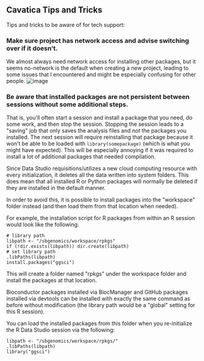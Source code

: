 ## Cavatica Tips and Tricks

Tips and tricks to be aware of for tech support:

### Make sure project has network access and advise switching over if it doesn't.
We almost always need network access for installing other packages, but it seems no-network is the default when creating a new project, leading to some issues that I encountered and might be especially confusing for other people. 
![image](https://github.com/nf-osi/tutorials/assets/32753274/71348891-69b8-4e9e-b0f3-f9e4b753edb0)

### Be aware that installed packages are not persistent between sessions without some additional steps.
That is, you'll often start a session and install a package that you need, do some work, and then stop the session.
Stopping the session leads to a "saving" job that only saves the analysis files and _not_ the packages you installed.
The next session will require reinstalling that package because it won't be able to be loaded with `library(somepackage)` (which is what you might have expected).
This will be especially annoying if it was required to install a lot of additional packages that needed compilation.

Since Data Studio requisitions/utilizes a new cloud computing resource with every initialization, it deletes all the data written into system folders. 
This does mean that all installed R or Python packages will normally be deleted if they are installed in the default manner.

In order to avoid this, it is possible to install packages into the "workspace" folder instead (and then load them from that location when needed).
 
For example, the installation script for R packages from within an R session would look like the following:

```
# library path
libpath <- "/sbgenomics/workspace/rpkgs"
if (!dir.exists(libpath)) dir.create(libpath)
# set library path
.libPaths(libpath)
install.packages("ggsci")
```

This will create a folder named "rpkgs" under the workspace folder and install the packages at that location.
 
Bioconductor packages installed via BiocManager and GitHub packages installed via devtools can be installed with exactly the same command as before without modification (the library path would be a "global" setting for this R session).
 
You can load the installed packages from this folder when you re-initialize the R Data Studio session via the following:
``` 
libpath <- "/sbgenomics/workspace/rpkgs/"
.libPaths(libpath)
library("ggsci")
```

